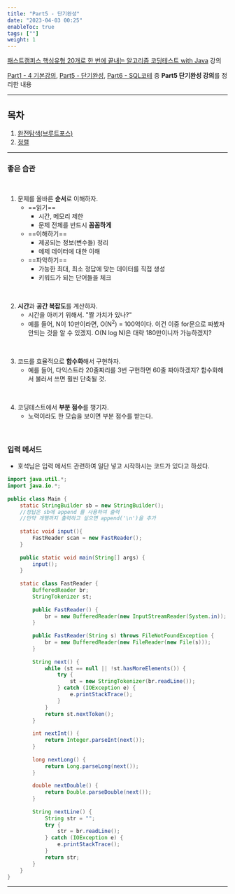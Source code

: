 ```yaml
---
title: "Part5 - 단기완성"
date: "2023-04-03 00:25"
enableToc: true
tags: [""]
weight: 1
---
```


<a href='https://fastcampus.co.kr/dev_online_codingtest' target='_blank'>패스트캠퍼스 핵심유형 20개로 한 번에 끝내는 알고리즘 코딩테스트 with Java</a> 강의

[Part1 - 4 기본강의](brain/Lecture/fastcampus-algo/part1-4/p1-ch00), [Part5 - 단기완성](brain/Lecture/fastcampus-algo/part5/p5-ch00), [Part6 - SQL코테](brain/Lecture/fastcampus-algo/part6/p6-ch00)  중 **Part5 단기완성 강의**를 정리한 내용

<hr>

## 목차

1. [완전탐색(브루트포스)](brain/Lecture/fastcampus-algo/part5/p5-ch01)
2. [정렬](brain/Lecture/fastcampus-algo/part5/p5-ch02)

<hr>

### 좋은 습관

<br>

1. 문제를 올바른 **순서**로 이해하자.
	- ==읽기==
		- 시간, 메모리 제한
		- 문제 전체를 반드시 **꼼꼼하게**
	- ==이해하기==
		- 제공되는 정보(변수들) 정리
		- 예제 데이터에 대한 이해
	- ==파악하기==
		- 가능한 최대, 최소 정답에 맞는 데이터를 직접 생성
		- 키워드가 되는 단어들을 체크

<br>

2. **시간**과 **공간 복잡도**를 계산하자.
	- 시간을 아끼기 위해서. "짤 가치가 있나?"
	- 예를 들어, N이 10만이라면, O(N<sup>2</sup>) = 100억이다. 이건 이중 for문으로 짜봤자 안되는 것을 알 수 있겠지. O(N log N)은 대략 180만이니까 가능하겠지?

<br>

3. 코드를 효율적으로 **함수화**해서 구현하자.
	- 예를 들어, 다익스트라 20줄짜리를 3번 구현하면 60줄 짜야하겠지? 함수화해서 불러서 쓰면 훨씬 단축될 것.

<br>

4. 코딩테스트에서 **부분 점수**를 챙기자.
	- 노력이라도 한 모습을 보이면 부분 점수를 받는다.

<br>

### 입력 메서드

- 호석님은 입력 메서드 관련하여 일단 넣고 시작하시는 코드가 있다고 하셨다.

```java
import java.util.*;  
import java.io.*;  
  
public class Main {  
    static StringBuilder sb = new StringBuilder();  
    //정답은 sb에 append 를 사용하여 출력  
    //만약 개행까지 출력하고 싶으면 append('\n')을 추가  
  
    static void input(){  
        FastReader scan = new FastReader();  
    }  
  
    public static void main(String[] args) {  
        input();  
    }  
  
    static class FastReader {  
        BufferedReader br;  
        StringTokenizer st;  
  
        public FastReader() {  
            br = new BufferedReader(new InputStreamReader(System.in));  
        }  
  
        public FastReader(String s) throws FileNotFoundException {  
            br = new BufferedReader(new FileReader(new File(s)));  
        }  
  
        String next() {  
            while (st == null || !st.hasMoreElements()) {  
                try {  
                    st = new StringTokenizer(br.readLine());  
                } catch (IOException e) {  
                    e.printStackTrace();  
                }  
            }  
            return st.nextToken();  
        }  
  
        int nextInt() {  
            return Integer.parseInt(next());  
        }  
  
        long nextLong() {  
            return Long.parseLong(next());  
        }  
  
        double nextDouble() {  
            return Double.parseDouble(next());  
        }  
  
        String nextLine() {  
            String str = "";  
            try {  
                str = br.readLine();  
            } catch (IOException e) {  
                e.printStackTrace();  
            }  
            return str;  
        }  
    }  
}
```

<hr>

